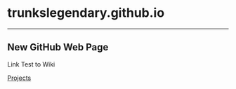 # trunkslegendary.github.io

---

New GitHub Web Page
---


Link Test to Wiki

[Projects](Trunks_Projects)


